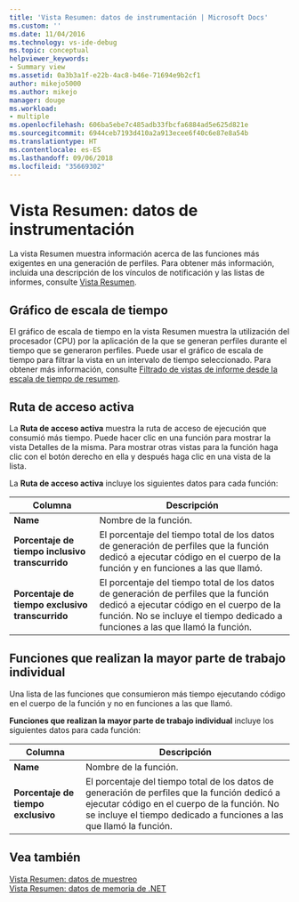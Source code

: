```yaml
---
title: 'Vista Resumen: datos de instrumentación | Microsoft Docs'
ms.custom: ''
ms.date: 11/04/2016
ms.technology: vs-ide-debug
ms.topic: conceptual
helpviewer_keywords:
- Summary view
ms.assetid: 0a3b3a1f-e22b-4ac8-b46e-71694e9b2cf1
author: mikejo5000
ms.author: mikejo
manager: douge
ms.workload:
- multiple
ms.openlocfilehash: 606ba5ebe7c485adb33fbcfa6884ad5e625d821e
ms.sourcegitcommit: 6944ceb7193d410a2a913ecee6f40c6e87e8a54b
ms.translationtype: HT
ms.contentlocale: es-ES
ms.lasthandoff: 09/06/2018
ms.locfileid: "35669302"
---
```

# <a name="summary-view---instrumentation-data"></a>Vista Resumen: datos de instrumentación
La vista Resumen muestra información acerca de las funciones más exigentes en una generación de perfiles. Para obtener más información, incluida una descripción de los vínculos de notificación y las listas de informes, consulte [Vista Resumen](../profiling/summary-view.md).  
  
## <a name="timeline-graph"></a>Gráfico de escala de tiempo  
 El gráfico de escala de tiempo en la vista Resumen muestra la utilización del procesador (CPU) por la aplicación de la que se generan perfiles durante el tiempo que se generaron perfiles. Puede usar el gráfico de escala de tiempo para filtrar la vista en un intervalo de tiempo seleccionado. Para obtener más información, consulte [Filtrado de vistas de informe desde la escala de tiempo de resumen](../profiling/how-to-filter-report-views-from-the-summary-timeline.md).  
  
## <a name="hot-path"></a>Ruta de acceso activa  
 La **Ruta de acceso activa** muestra la ruta de acceso de ejecución que consumió más tiempo. Puede hacer clic en una función para mostrar la vista Detalles de la misma. Para mostrar otras vistas para la función haga clic con el botón derecho en ella y después haga clic en una vista de la lista.  
  
 La **Ruta de acceso activa** incluye los siguientes datos para cada función:  
  
|Columna|Descripción|  
|------------|-----------------|  
|**Name**|Nombre de la función.|  
|**Porcentaje de tiempo inclusivo transcurrido**|El porcentaje del tiempo total de los datos de generación de perfiles que la función dedicó a ejecutar código en el cuerpo de la función y en funciones a las que llamó.|  
|**Porcentaje de tiempo exclusivo transcurrido**|El porcentaje del tiempo total de los datos de generación de perfiles que la función dedicó a ejecutar código en el cuerpo de la función. No se incluye el tiempo dedicado a funciones a las que llamó la función.|  
  
## <a name="functions-with-most-individual-work"></a>Funciones que realizan la mayor parte de trabajo individual  
 Una lista de las funciones que consumieron más tiempo ejecutando código en el cuerpo de la función y no en funciones a las que llamó.  
  
 **Funciones que realizan la mayor parte de trabajo individual** incluye los siguientes datos para cada función:  
  
|Columna|Descripción|  
|------------|-----------------|  
|**Name**|Nombre de la función.|  
|**Porcentaje de tiempo exclusivo**|El porcentaje del tiempo total de los datos de generación de perfiles que la función dedicó a ejecutar código en el cuerpo de la función. No se incluye el tiempo dedicado a funciones a las que llamó la función.|  
  
## <a name="see-also"></a>Vea también  
 [Vista Resumen: datos de muestreo](../profiling/summary-view-sampling-data.md)   
 [Vista Resumen: datos de memoria de .NET](../profiling/summary-view-dotnet-memory-data.md)